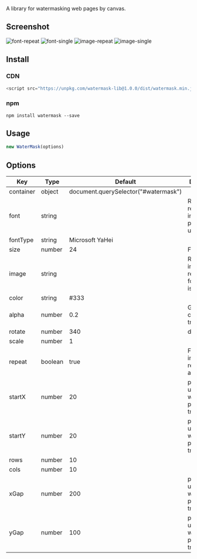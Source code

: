 A library for watermasking web pages by canvas.

## Screenshot
![font-repeat](https://raw.githubusercontent.com/alex1504/watermask/master/screenshot/font-repeat.png)
![font-single](https://raw.githubusercontent.com/alex1504/watermask/master/screenshot/font-single.png)
![image-repeat](https://raw.githubusercontent.com/alex1504/watermask/master/screenshot/image-repeat.png)
![image-single](https://raw.githubusercontent.com/alex1504/watermask/master/screenshot/image-single.png)

## Install

### CDN
```js
<script src="https://unpkg.com/watermask-lib@1.0.0/dist/watermask.min.js"></script>
```

### npm

```
npm install watermask --save
```

## Usage

```js
new WaterMask(options)
```

## Options

| Key       | Type    | Default                              | Description                                          |
|-----------|---------|--------------------------------------|------------------------------------------------------|
| container | object  | document.querySelector("#watermask") |                                                      |
| font      | string  |                                      | Render font, required if image property is undefined |
| fontType  | string  | Microsoft YaHei                      |                                                      |
| size      | number  | 24                                   | Fontsize                                             |
| image     | string  |                                      | Render image, required if font property is undefined |
| color     | string  | #333                                 |                                                      |
| alpha     | number  | 0.2                                  | Global canvas transparency                           |
| rotate    | number  | 340                                  | deg                                                  |
| scale     | number  | 1                                    |                                                      |
| repeat    | boolean | true                                 | Font or image will be repeat in x and y axis         |
| startX    | number  | 20                                   | px, will be used only when repeat property is true   |
| startY    | number  | 20                                   | px, will be used only when repeat property is true   |
| rows      | number  | 10                                   |                                                      |
| cols      | number  | 10                                   |                                                      |
| xGap      | number  | 200                                  | px, will be used only when repeat property is true   |
| yGap      | number  | 100                                  | px, will be used only when repeat property is true   |
